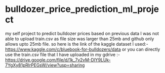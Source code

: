 # bulldozer_price_prediction_ml_project
my self project to predict bulldozer prices based on previous data 
I was not able to upload train.csv as file size was larger than 25mb and github only allows upto 25mb file. 
so here is the link of the kaggle dataset I used:-https://www.kaggle.com/c/bluebook-for-bulldozers/data
or you can directly use the train.csv file that I have uploaded in my gdrive :-https://drive.google.com/file/d/1k_7v2vM-DlY9LUk-7YgXy81pRIrPEGsW/view?usp=sharing


